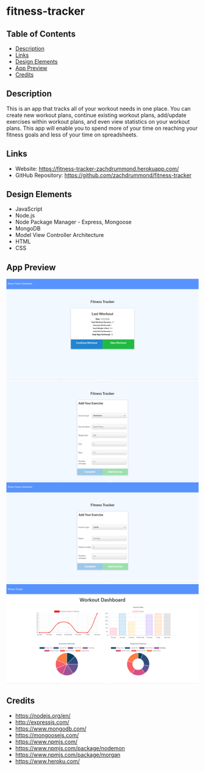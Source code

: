 # fitness-tracker

## Table of Contents
* [Description](#Description)
* [Links](#Links)
* [Design Elements](#Design-Elements)
* [App Preview](#App-Preview)
* [Credits](#Credits)

## Description
This is an app that tracks all of your workout needs in one place. You can create new workout plans, continue existing workout plans, add/update exercises within workout plans, and even view statistics on your workout plans. This app will enable you to spend more of your time on reaching your fitness goals and less of your time on spreadsheets.

## Links
* Website: https://fitness-tracker-zachdrummond.herokuapp.com/
* GitHub Repository: https://github.com/zachdrummond/fitness-tracker

## Design Elements
* JavaScript
* Node.js
* Node Package Manager - Express, Mongoose
* MongoDB
* Model View Controller Architecture
* HTML
* CSS

## App Preview
![Home](./public/images/Home.png)
![Add Resistance Exercise](./public/images/AddResistanceExercise.png)
![Add Cardio Exercise](./public/images/AddCardioExercise.png)
![Dashboard](./public/images/Dashboard.png)

## Credits
* https://nodejs.org/en/
* http://expressjs.com/
* https://www.mongodb.com/
* https://mongoosejs.com/
* https://www.npmjs.com/
* https://www.npmjs.com/package/nodemon
* https://www.npmjs.com/package/morgan
* https://www.heroku.com/